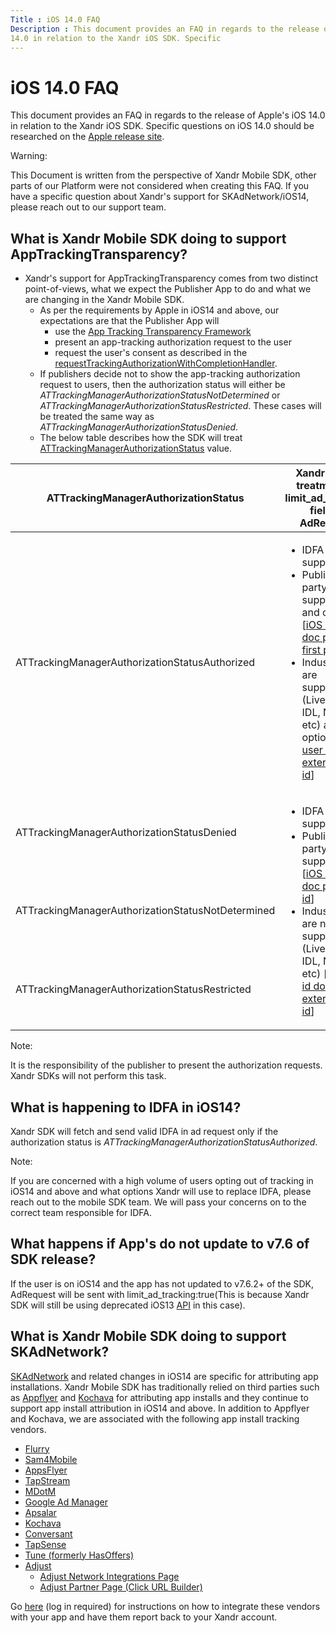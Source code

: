 ```yaml
---
Title : iOS 14.0 FAQ
Description : This document provides an FAQ in regards to the release of Apple's iOS
14.0 in relation to the Xandr iOS SDK. Specific
---
```



# iOS 14.0 FAQ



This document provides an FAQ in regards to the release of Apple's iOS
14.0 in relation to the Xandr iOS SDK. Specific
questions on iOS 14.0 should be researched on
the <a href="https://www.apple.com/ios/ios-14-preview/" class="xref"
target="_blank">Apple release site</a>.



Warning:

This Document is written from the perspective of
Xandr Mobile SDK, other parts of our Platform
were not considered when creating this FAQ. If you have a specific
question about Xandr's support for
SKAdNetwork/iOS14, please reach out to our support team.





## What is Xandr Mobile SDK doing to support AppTrackingTransparency?

- Xandr's support for AppTrackingTransparency comes from two distinct
  point-of-views, what we expect the Publisher App to do and what we are
  changing in the Xandr Mobile SDK.
  - As per the requirements by Apple in iOS14 and above, our
    expectations are that the Publisher App will
    - use the <a
      href="https://developer.apple.com/documentation/apptrackingtransparency?language=objc"
      class="xref" target="_blank">App Tracking Transparency Framework</a>
    - present an app-tracking authorization request to the user
    - request the user's consent as described in the <a
      href="https://developer.apple.com/documentation/apptrackingtransparency/attrackingmanager/3547037-requesttrackingauthorizationwith?language=objc"
      class="xref"
      target="_blank">requestTrackingAuthorizationWithCompletionHandler</a>.
  - If publishers decide not to show the app-tracking authorization
    request to users, then the authorization status will either be
    *ATTrackingManagerAuthorizationStatusNotDetermined* or
    *ATTrackingManagerAuthorizationStatusRestricted*. These cases will
    be treated the same way as
    *ATTrackingManagerAuthorizationStatusDenied*.
  - The below table describes how the SDK will treat <a
    href="https://developer.apple.com/documentation/apptrackingtransparency/attrackingmanagerauthorizationstatus?language=objc"
    class="xref" target="_blank">ATTrackingManagerAuthorizationStatus</a>
    value.

<table class="table">
<thead class="thead">
<tr class="header row">
<th id="ID-000035a5__entry__1"
class="entry">ATTrackingManagerAuthorizationStatus</th>
<th id="ID-000035a5__entry__2" class="entry">Xandr SDK's treatment of
limit_ad_tracking field in AdRequest</th>
</tr>
</thead>
<tbody class="tbody">
<tr class="odd row">
<td class="entry"
headers="ID-000035a5__entry__1">ATTrackingManagerAuthorizationStatusAuthorized</td>
<td class="entry" headers="ID-000035a5__entry__2"><ul>
<li>IDFA is supported</li>
<li>Publisher 1st party data is supported and optional [<a
href="https://docs.xandr.com/bundle/mobile-sdk/page/user-id-s--mapping-on-ios.html"
class="xref" target="_blank">iOS user id doc publisher first party
id</a>]</li>
<li>Industry IDs are supported (Liveramp IDL, NetID, etc) and optional
[<a
href="https://docs.xandr.com/bundle/mobile-sdk/page/user-id-s--mapping-on-ios.html"
class="xref" target="_blank">iOS user id doc external user id</a>]</li>
</ul></td>
</tr>
<tr class="even row">
<td class="entry"
headers="ID-000035a5__entry__1">ATTrackingManagerAuthorizationStatusDenied</td>
<td rowspan="3" class="entry" headers="ID-000035a5__entry__2"><ul>
<li>IDFA is not supported</li>
<li>Publisher 1st party data is supported [<a
href="https://docs.xandr.com/bundle/mobile-sdk/page/user-id-s--mapping-on-ios.html"
class="xref" target="_blank">iOS user id doc publisher id</a>]</li>
<li>Industry IDs are not supported (Liveramp IDL, NetID, etc) [<a
href="https://docs.xandr.com/bundle/mobile-sdk/page/user-id-s--mapping-on-ios.html"
class="xref" target="_blank">iOS user id doc external user id</a>]</li>
</ul></td>
</tr>
<tr class="odd row">
<td class="entry"
headers="ID-000035a5__entry__1">ATTrackingManagerAuthorizationStatusNotDetermined</td>
</tr>
<tr class="even row">
<td class="entry"
headers="ID-000035a5__entry__1">ATTrackingManagerAuthorizationStatusRestricted</td>
</tr>
</tbody>
</table>



Note:

It is the responsibility of the publisher to present the authorization
requests. Xandr SDKs will not perform this task.







## What is happening to IDFA in iOS14?

Xandr SDK will fetch and send valid IDFA in ad request only if the
authorization status is
*ATTrackingManagerAuthorizationStatusAuthorized*.



Note:

If you are concerned with a high volume of users opting out of tracking
in iOS14 and above and what options Xandr will use to replace IDFA,
please reach out to the mobile SDK team. We will pass your concerns on
to the correct team responsible for IDFA.







## What happens if App's do not update to v7.6 of SDK release?

If the user is on iOS14 and the app has not updated to v7.6.2+ of the
SDK, AdRequest will be sent with limit_ad_tracking:true(This is because
Xandr SDK will still be using deprecated iOS13 <a
href="https://developer.apple.com/documentation/adsupport/asidentifiermanager/1614148-advertisingtrackingenabled?language=objc"
class="xref" target="_blank">API</a> in this case).





## What is Xandr Mobile SDK doing to support SKAdNetwork?

<a href="https://developer.apple.com/documentation/storekit/skadnetwork"
class="xref" target="_blank">SKAdNetwork</a> and related changes in
iOS14 are specific for attributing app installations. Xandr Mobile SDK
has traditionally relied on third parties such as <a
href="https://www.appsflyer.com/blog/aggregated-attribution-solution-ios14/"
class="xref" target="_blank">Appflyer</a> and
<a href="https://www.kochava.com/getting-prepared-for-ios-14/"
class="xref" target="_blank">Kochava</a> for attributing app installs
and they continue to support app install attribution in iOS14 and above.
In addition to Appflyer and Kochava, we are associated with the
following app install tracking vendors.

- <a href="https://www.flurry.com/" class="xref"
  target="_blank">Flurry</a>
- <a href="https://www.sam4mobile.com/" class="xref"
  target="_blank">Sam4Mobile</a>
- <a href="https://www.appsflyer.com/" class="xref"
  target="_blank">AppsFlyer</a>
- <a href="https://tapstream.com/" class="xref"
  target="_blank">TapStream</a>
- <a href="https://www.mdotm.com/" class="xref" target="_blank">MDotM</a>
- <a href="https://adxtracking.com/" class="xref" target="_blank">Google
  Ad Manager</a>
- <a href="https://apsalar.com/" class="xref" target="_blank">Apsalar</a>
- <a href="https://kochava.com/" class="xref" target="_blank">Kochava</a>
- <a href="https://www.conversantmedia.com/" class="xref"
  target="_blank">Conversant</a>
- <a href="https://www.tapsense.com/" class="xref"
  target="_blank">TapSense</a>
- <a href="https://www.tune.com/" class="xref" target="_blank">Tune
  (formerly HasOffers)</a>
- <a href="https://www.adjust.com/" class="xref"
  target="_blank">Adjust</a>
  - <a href="https://docs.adjust.com/en/network-integration/" class="xref"
    target="_blank">Adjust Network Integrations Page</a>
  - <a href="https://partners.adjust.com/index.html" class="xref"
    target="_blank">Adjust Partner Page (Click URL Builder)</a>

Go <a
href="https://monetize.xandr.com/docs/set-up-third-party-mobile-app-install-tracking"
class="xref" target="_blank">here</a> (log in required) for instructions
on how to integrate these vendors with your app and have them report
back to your Xandr account.






